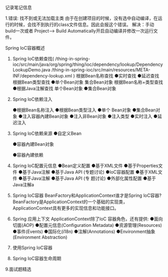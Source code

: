 记录笔记信息

1.错误: 找不到或无法加载主类
	由于在创建项目的时候，没有选中自动编译，在运行的时候，会找不到执行的class文件信息。因此会报这个错误。
	解决：手动build一次或者  Project--> Build Automatically开启自动编译并修改一次运行文件。



Spring loC容器概述

1. Spring IoC依赖查找(
		/thing-in-spring-ioc/src/main/java/org/spring/thing/ioc/dependency/lookup/DependencyLookupDemo.java
		/thing-in-spring-ioc/src/main/resources/META-INF/dependency-lookup.xml
		)
	根据Bean名称查找
		●实时查找
		●延迟查找
	根据Bean类型查找
		●单个Bean对象
	集合Bean对象
	根据Bean名称+类型查找
		●根据Java注解查找
	单个Bean对象
		●集合Bean对象
	
2. Spring loC依赖注入

	●根据Bean名称注入
	●根据Bean类型注入
	●单个 Bean对象
	●集合Bean对象
	●注入容器內建Bean对象
	●注入非Bean对象
	●注入类型
	●实时注入
	●延迟注入
	
3. Spring loC依赖来源
	●自定义Bean
	
	●容器內建Bean对象
	
	●容器內建依赖
	
4. Spring loC配置元信息
	●Bean定义配置
		●基于XML文件
		●基于Properties文件
		●基于Java注解
		●基于Java API (专题讨论)
	●loC容器配置
		●基于XML文件
		●基于Java注解
		●基于Java API (专 题讨论)
	●外部化属性配置
		●基于Java注解a
	
5. Spring IoC容器
	BeanFactory和ApplicationContext谁才是Spring loC容器?
	BeanFactory是ApplicationContext的一个基础的实现类，ApplicationContext具有更多的实现信息和功能接口。
	
	
6. Spring 应用上下文
	ApplicationContext除了loC 容器角色，还有提供:
		●面向切面(AOP)
		●配置元信息(Configuration Metadata)
		●资源管理(Resources)
		●事件(Events)
		●国际化(i18n)
		●注解(Annotations)
		●Environment抽象(Environment Abstraction)
	
7. 使用Spring IoC容器

8. Spring IoC容器生命周期

9.面试题精选

	